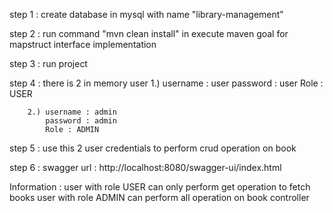 step 1 : create database in mysql with name "library-management"

step 2 : run command "mvn clean install" in execute maven goal for mapstruct interface implementation

step 3 : run project

step 4 : there is 2 in memory user 
        1.) username : user
            password : user
            Role : USER

        2.) username : admin
            password : admin
            Role : ADMIN

step 5 : use this 2 user credentials to perform crud operation on book

step 6 : swagger url : http://localhost:8080/swagger-ui/index.html

Information : 
      user with role USER can only perform get operation to fetch books
      user with role ADMIN can perform all operation on book controller
 
